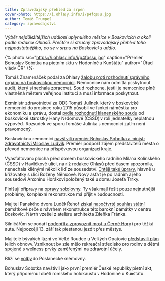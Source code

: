 ```yaml
---
title: Zpravodajský přehled za srpen
cover-photo: https://i.ohlasy.info/i/p4fqssu.jpg
author: Tomáš Trumpeš
category: zpravodajství
---
```


*Výběr nejdůležitějších událostí uplynulého měsíce v Boskovicích a okolí podle redakce Ohlasů. Přečtěte si stručný zpravodajský přehled toho nejpodstatnějšího, co se v srpnu na Boskovicku událo.*

{% photo src="https://i.ohlasy.info/i/p4fqssu.jpg" caption="Premiér Bohuslav Sobotka na pietním aktu v Hodoníně u Kunštátu" author="Úřad vlády ČR" /%}

Tomáš Znamenáček podal za Ohlasy [žalobu proti rozhodnutí správního orgánu na boskovickou nemocnici](http://www.ohlasy.info/clanky/2017/08/nemocnice-soud.html). Nemocnice nám odmítla poskytnout audit, který si nechala zpracovat. Soud rozhodne, jestli je nemocnice plně vlastněná městem veřejnou institucí a musí informace poskytnout.

Exministr zdravotnictví za ODS Tomáš Julínek, který v boskovické nemocnici do prosince roku 2015 působil ve funkci náměstka pro ekonomiku a správu, dostal [podle rozhodnutí blanenského soudu](http://www.ohlasy.info/clanky/2017/08/julinek-vyhozen-nepravem.html) od boskovické starostky Hany Nedomové (ČSSD) v roli jednatelky neplatnou výpověď. Rozsudek ve sporu Tomáše Julínka s nemocnicí zatím není pravomocný.

Boskovickou nemocnici [navštívili premiér Bohuslav Sobotka a ministr zdravotnictví Miloslav Ludvík](http://zrcadlo.net/clanky/Premier-podporil-zajem-o-prevod-boskovicke-nemocnice-pod-kraj-4262/). Premiér podpořil zájem představitelů města o převod nemocnice na příspěvkovou organizaci kraje.

Vyasfaltovaná plocha před domem boskovického radního Milana Kolínského (ČSSD) v Havlíčkově ulici, na niž redakce Ohlasů před časem upozornila, nenechala klidnými několik lidí ze sousedství. [Chtějí také úpravy](http://www.ohlasy.info/clanky/2017/08/doprava-havlickova.html), hlavně u křižovatky s ulicí Boženy Němcové. Nový asfalt je po radním a jeho sousedovi Antonínu Horákovi položený také u domu Josefa Trnky.

Finišují přípravy na [opravy sokolovny](http://www.ohlasy.info/clanky/2017/08/oprava-sokolovny.html). Ty však mají řešit pouze nejnutnější problémy, komplexní rekonstrukce má přijít v budoucnosti.

Majitel Panského dvora Luděk Řehoř [získal napočtvrté souhlas státní památkové péče](http://www.ohlasy.info/clanky/2017/08/rozhovor-rehor.html) s návrhem rekonstrukce této barokní památky v centru Boskovic. Návrh vzešel z ateliéru architekta Zdeňka Fránka.

Silničářům se podaří [podepřít a zprovoznit most u Černé Hory](http://blanensky.denik.cz/zpravy_region/uleva-pro-ridice-a-obyvatele-podepreny-most-u-cerne-hory-unese-i-nakladni-auta-20170824.html) i pro těžká auta. Nejpozději 13. září tak přestanou jezdit přes městys.

Majitelé bývalých lázní ve Velké Roudce u Velkých Opatovic [představili plán jejich obnovy](http://blanensky.denik.cz/zpravy_region/vyhlasene-byvale-lazne-ceka-promena-oslovi-rodiny-20170826.html). Vzniknout by zde mělo rekreační středisko pro rodiny s dětmi spojené s wellness prvky zaměřenými na zdravotní účely.

Blíží se [volby](http://www.ohlasy.info/clanky/2017/08/volebni-historie.html) do Poslanecké sněmovny.

Bohuslav Sobotka navštívil jako první premiér České republiky pietní akt, který připomenul oběti romského holokaustu v Hodoníně u Kunštátu.
